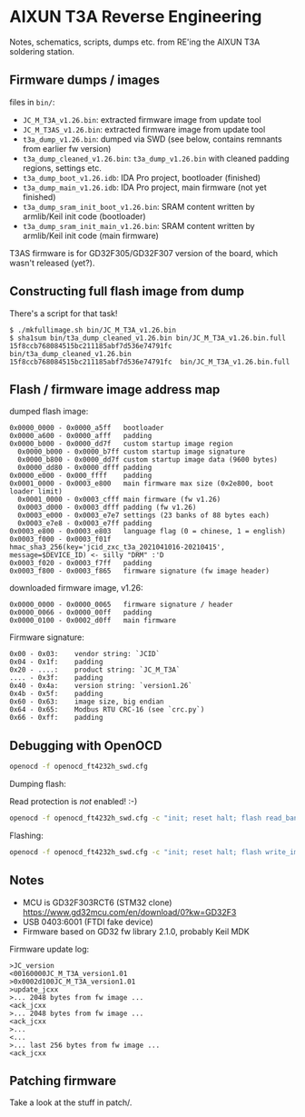 # AIXUN T3A Reverse Engineering

Notes, schematics, scripts, dumps etc. from RE'ing the AIXUN T3A soldering station.

## Firmware dumps / images

files in `bin/`:

- `JC_M_T3A_v1.26.bin`: extracted firmware image from update tool
- `JC_M_T3AS_v1.26.bin`: extracted firmware image from update tool
- `t3a_dump_v1.26.bin`: dumped via SWD (see below, contains remnants from earlier fw version)
- `t3a_dump_cleaned_v1.26.bin`: `t3a_dump_v1.26.bin` with cleaned padding regions, settings etc.
- `t3a_dump_boot_v1.26.idb`: IDA Pro project, bootloader (finished)
- `t3a_dump_main_v1.26.idb`: IDA Pro project, main firmware (not yet finished)
- `t3a_dump_sram_init_boot_v1.26.bin`: SRAM content written by armlib/Keil init code (bootloader)
- `t3a_dump_sram_init_main_v1.26.bin`: SRAM content written by armlib/Keil init code (main firmware)

T3AS firmware is for GD32F305/GD32F307 version of the board, which wasn't released (yet?).

## Constructing full flash image from dump


There's a script for that task!

```
$ ./mkfullimage.sh bin/JC_M_T3A_v1.26.bin
$ sha1sum bin/t3a_dump_cleaned_v1.26.bin bin/JC_M_T3A_v1.26.bin.full
15f8ccb768084515bc211185abf7d536e74791fc  bin/t3a_dump_cleaned_v1.26.bin
15f8ccb768084515bc211185abf7d536e74791fc  bin/JC_M_T3A_v1.26.bin.full
```

## Flash / firmware image address map

dumped flash image:

```
0x0000_0000 - 0x0000_a5ff	bootloader
0x0000_a600 - 0x0000_afff	padding
0x0000_b000 - 0x0000_dd7f	custom startup image region
  0x0000_b000 - 0x0000_b7ff	custom startup image signature
  0x0000_b800 - 0x0000_dd7f	custom startup image data (9600 bytes)
  0x0000_dd80 - 0x0000_dfff	padding
0x0000_e000 - 0x000_ffff	padding
0x0001_0000 - 0x0003_e800	main firmware max size (0x2e800, boot loader limit)
  0x0001_0000 - 0x0003_cfff	main firmware (fw v1.26)
  0x0003_d000 - 0x0003_dfff	padding (fw v1.26)
  0x0003_e000 - 0x0003_e7e7	settings (23 banks of 88 bytes each)
  0x0003_e7e8 - 0x0003_e7ff	padding
0x0003_e800 - 0x0003_e803	language flag (0 = chinese, 1 = english)
0x0003_f000 - 0x0003_f01f	hmac_sha3_256(key='jcid_zxc_t3a_2021041016-20210415', message=$DEVICE_ID) <- silly "DRM" :'D
0x0003_f020 - 0x0003_f7ff	padding
0x0003_f800 - 0x0003_f865	firmware signature (fw image header)
```

downloaded firmware image, v1.26:

```
0x0000_0000 - 0x0000_0065	firmware signature / header
0x0000_0066 - 0x0000_00ff	padding
0x0000_0100 - 0x0002_d0ff	main firmware
```

Firmware signature:

```
0x00 - 0x03:	vendor string: `JCID`
0x04 - 0x1f:	padding
0x20 - ....:	product string: `JC_M_T3A`
.... - 0x3f:	padding
0x40 - 0x4a:	version string: `version1.26`
0x4b - 0x5f:	padding
0x60 - 0x63:	image size, big endian
0x64 - 0x65:	Modbus RTU CRC-16 (see `crc.py`)
0x66 - 0xff:	padding
```

## Debugging with OpenOCD

```sh
openocd -f openocd_ft4232h_swd.cfg
```

Dumping flash:

Read protection is *not* enabled! :-)

```sh
openocd -f openocd_ft4232h_swd.cfg -c "init; reset halt; flash read_bank 0 firmware_dump.bin 0 0x40000; exit"
```

Flashing:

```sh
openocd -f openocd_ft4232h_swd.cfg -c "init; reset halt; flash write_image erase firmware.bin 0x08000000; reset run; exit"
```

## Notes

- MCU is GD32F303RCT6 (STM32 clone) https://www.gd32mcu.com/en/download/0?kw=GD32F3
- USB 0403:6001 (FTDI fake device)
- Firmware based on GD32 fw library 2.1.0, probably Keil MDK

Firmware update log:

```
>JC_version
<00160000JC_M_T3A_version1.01
>0x0002d100JC_M_T3A_version1.01
>update_jcxx
>... 2048 bytes from fw image ...
<ack_jcxx
>... 2048 bytes from fw image ...
<ack_jcxx
>...
<...
>... last 256 bytes from fw image ...
<ack_jcxx
```

## Patching firmware

Take a look at the stuff in patch/.

